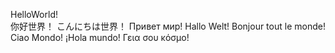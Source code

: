 HelloWorld!   
你好世界！  こんにちは世界！  Привет  мир!   Hallo Welt!   Bonjour tout le monde!   Ciao Mondo!   ¡Hola mundo!   Γεια σου κόσμο!
